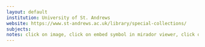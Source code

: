 ```yaml
---
layout: default
institution: University of St. Andrews
website: https://www.st-andrews.ac.uk/library/special-collections/
subjects: 
notes: click on image, click on embed symbol in mirador viewer, click on IIIF symbol
---
```

